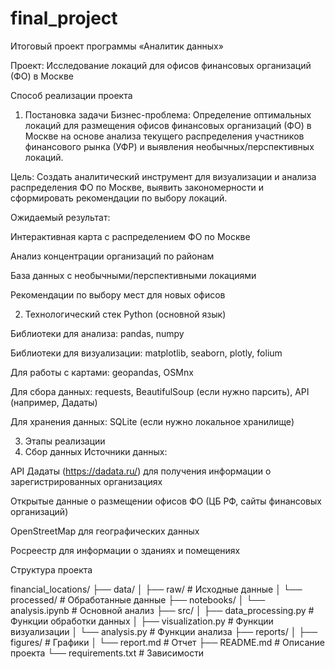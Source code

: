 # final_project
Итоговый проект программы «Аналитик данных»


Проект: Исследование локаций для офисов финансовых организаций (ФО) в Москве

Способ реализации проекта
1. Постановка задачи
Бизнес-проблема: Определение оптимальных локаций для размещения офисов финансовых организаций (ФО) в Москве на основе анализа текущего распределения участников финансового рынка (УФР) и выявления необычных/перспективных локаций.

Цель: Создать аналитический инструмент для визуализации и анализа распределения ФО по Москве, выявить закономерности и сформировать рекомендации по выбору локаций.

Ожидаемый результат:

Интерактивная карта с распределением ФО по Москве

Анализ концентрации организаций по районам

База данных с необычными/перспективными локациями

Рекомендации по выбору мест для новых офисов

2. Технологический стек
Python (основной язык)

Библиотеки для анализа: pandas, numpy

Библиотеки для визуализации: matplotlib, seaborn, plotly, folium

Для работы с картами: geopandas, OSMnx

Для сбора данных: requests, BeautifulSoup (если нужно парсить), API (например, Дадаты)

Для хранения данных: SQLite (если нужно локальное хранилище)

3. Этапы реализации
1. Сбор данных
Источники данных:

API Дадаты (https://dadata.ru/) для получения информации о зарегистрированных организациях

Открытые данные о размещении офисов ФО (ЦБ РФ, сайты финансовых организаций)

OpenStreetMap для географических данных

Росреестр для информации о зданиях и помещениях


Структура проекта


financial_locations/
├── data/
│   ├── raw/                  # Исходные данные
│   └── processed/            # Обработанные данные
├── notebooks/
│   └── analysis.ipynb        # Основной анализ
├── src/
│   ├── data_processing.py    # Функции обработки данных
│   ├── visualization.py      # Функции визуализации
│   └── analysis.py           # Функции анализа
├── reports/
│   ├── figures/              # Графики
│   └── report.md             # Отчет
├── README.md                 # Описание проекта
└── requirements.txt          # Зависимости
